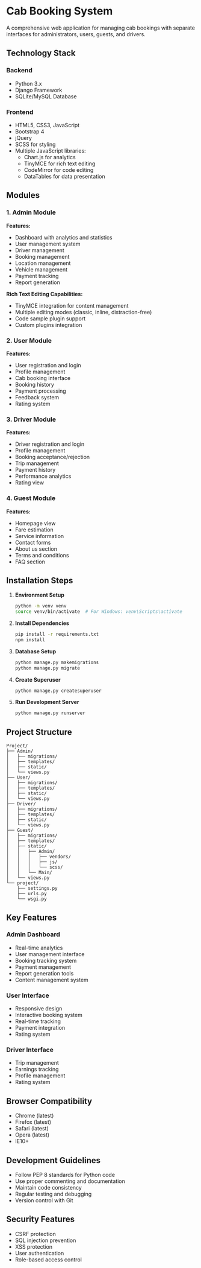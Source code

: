# Cab Booking System

A comprehensive web application for managing cab bookings with separate interfaces for administrators, users, guests, and drivers.

## Technology Stack

### Backend
- Python 3.x
- Django Framework
- SQLite/MySQL Database

### Frontend
- HTML5, CSS3, JavaScript
- Bootstrap 4
- jQuery
- SCSS for styling
- Multiple JavaScript libraries:
  - Chart.js for analytics
  - TinyMCE for rich text editing
  - CodeMirror for code editing
  - DataTables for data presentation

## Modules

### 1. Admin Module
**Features:**
- Dashboard with analytics and statistics
- User management system
- Driver management
- Booking management
- Location management
- Vehicle management
- Payment tracking
- Report generation

**Rich Text Editing Capabilities:**
- TinyMCE integration for content management
- Multiple editing modes (classic, inline, distraction-free)
- Code sample plugin support
- Custom plugins integration

### 2. User Module
**Features:**
- User registration and login
- Profile management
- Cab booking interface
- Booking history
- Payment processing
- Feedback system
- Rating system

### 3. Driver Module
**Features:**
- Driver registration and login
- Profile management
- Booking acceptance/rejection
- Trip management
- Payment history
- Performance analytics
- Rating view

### 4. Guest Module
**Features:**
- Homepage view
- Fare estimation
- Service information
- Contact forms
- About us section
- Terms and conditions
- FAQ section

## Installation Steps

1. **Environment Setup**
   ```bash
   python -m venv venv
   source venv/bin/activate  # For Windows: venv\Scripts\activate
   ```

2. **Install Dependencies**
   ```bash
   pip install -r requirements.txt
   npm install
   ```

3. **Database Setup**
   ```bash
   python manage.py makemigrations
   python manage.py migrate
   ```

4. **Create Superuser**
   ```bash
   python manage.py createsuperuser
   ```

5. **Run Development Server**
   ```bash
   python manage.py runserver
   ```

## Project Structure
```
Project/
├── Admin/
│   ├── migrations/
│   ├── templates/
│   ├── static/
│   └── views.py
├── User/
│   ├── migrations/
│   ├── templates/
│   ├── static/
│   └── views.py
├── Driver/
│   ├── migrations/
│   ├── templates/
│   ├── static/
│   └── views.py
├── Guest/
│   ├── migrations/
│   ├── templates/
│   ├── static/
│   │   ├── Admin/
│   │   │   ├── vendors/
│   │   │   ├── js/
│   │   │   └── scss/
│   │   └── Main/
│   └── views.py
└── project/
    ├── settings.py
    ├── urls.py
    └── wsgi.py
```

## Key Features

### Admin Dashboard
- Real-time analytics
- User management interface
- Booking tracking system
- Payment management
- Report generation tools
- Content management system

### User Interface
- Responsive design
- Interactive booking system
- Real-time tracking
- Payment integration
- Rating system

### Driver Interface
- Trip management
- Earnings tracking
- Profile management
- Rating system

## Browser Compatibility
- Chrome (latest)
- Firefox (latest)
- Safari (latest)
- Opera (latest)
- IE10+

## Development Guidelines
- Follow PEP 8 standards for Python code
- Use proper commenting and documentation
- Maintain code consistency
- Regular testing and debugging
- Version control with Git

## Security Features
- CSRF protection
- SQL injection prevention
- XSS protection
- User authentication
- Role-based access control